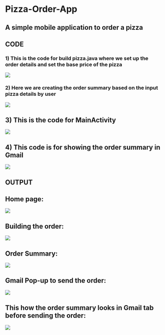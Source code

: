 # Pizza-Order-App
## A simple mobile application to order a pizza
## **CODE**
### **1) This is the code for build pizza.java where we set up the order details and set the base price of the pizza**
![](https://github.com/tanvijain13/CSEE490-Web-Mobile-Programming-2020-Spring-/blob/master/Mobile%20Prog/Mobile_Lesson2/Documentation/buildpizza_1.png)

### **2) Here we are creating the order summary based on the input pizza details by user**
![](https://github.com/tanvijain13/CSEE490-Web-Mobile-Programming-2020-Spring-/blob/master/Mobile%20Prog/Mobile_Lesson2/Documentation/buildpizza_2.png)

## **3) This is the code for MainActivity**
![](https://github.com/tanvijain13/CSEE490-Web-Mobile-Programming-2020-Spring-/blob/master/Mobile%20Prog/Mobile_Lesson2/Documentation/mainactivity.png)

## **4) This code is for showing the order summary in Gmail** 
![](https://github.com/tanvijain13/CSEE490-Web-Mobile-Programming-2020-Spring-/blob/master/Mobile%20Prog/Mobile_Lesson2/Documentation/order_for%20gmail.png)

## **OUTPUT**
## **Home page:**
![](https://github.com/tanvijain13/CSEE490-Web-Mobile-Programming-2020-Spring-/blob/master/Mobile%20Prog/Mobile_Lesson2/Documentation/home_screen.png)

## **Building the order:**
![](https://github.com/tanvijain13/CSEE490-Web-Mobile-Programming-2020-Spring-/blob/master/Mobile%20Prog/Mobile_Lesson2/Documentation/building_order.png)

## **Order Summary:**
![](https://github.com/tanvijain13/CSEE490-Web-Mobile-Programming-2020-Spring-/blob/master/Mobile%20Prog/Mobile_Lesson2/Documentation/order_summary.png)

## **Gmail Pop-up to send the order:**
![](https://github.com/tanvijain13/CSEE490-Web-Mobile-Programming-2020-Spring-/blob/master/Mobile%20Prog/Mobile_Lesson2/Documentation/gmail_popups.png)

## **This how the order summary looks in Gmail tab before sending the order:**
![](https://github.com/tanvijain13/CSEE490-Web-Mobile-Programming-2020-Spring-/blob/master/Mobile%20Prog/Mobile_Lesson2/Documentation/gmail_order_summary.png)
